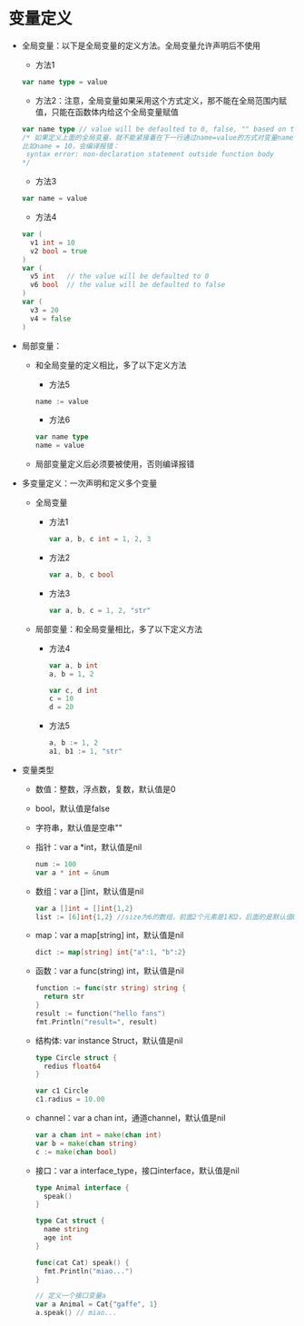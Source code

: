 # 变量定义
* 全局变量：以下是全局变量的定义方法。全局变量允许声明后不使用
  * 方法1
  ```go 
  var name type = value
  ```
  * 方法2：注意，全局变量如果采用这个方式定义，那不能在全局范围内赋值，只能在函数体内给这个全局变量赋值
  ```go
  var name type // value will be defaulted to 0, false, "" based on the type
  /* 如果定义上面的全局变量，就不能紧接着在下一行通过name=value的方式对变量name做赋值，
  比如name = 10，会编译报错：
   syntax error: non-declaration statement outside function body
  */
  ```
  * 方法3
  ```go
  var name = value 
  ```
  * 方法4
  ```go
  var (
  	v1 int = 10
  	v2 bool = true
  )
  var (
  	v5 int   // the value will be defaulted to 0
  	v6 bool  // the value will be defaulted to false
  )
  var (
  	v3 = 20
  	v4 = false
  )
  ```
  
* 局部变量：
  * 和全局变量的定义相比，多了以下定义方法
    * 方法5
    ```go
    name := value
    ```
    * 方法6
  	```go
  	var name type
  	name = value
  	```
  	
  * 局部变量定义后必须要被使用，否则编译报错
  
* 多变量定义：一次声明和定义多个变量

  * 全局变量

    * 方法1

      ```go
      var a, b, c int = 1, 2, 3
      ```

    * 方法2

      ```go
      var a, b, c bool
      ```

    * 方法3

      ```go
      var a, b, c = 1, 2, "str"
      ```

  * 局部变量：和全局变量相比，多了以下定义方法

    * 方法4

      ```go
      var a, b int
      a, b = 1, 2
      
      var c, d int
      c = 10
      d = 20
      ```

    * 方法5

      ```go
      a, b := 1, 2
      a1, b1 := 1, "str"
      ```

* 变量类型

  * 数值：整数，浮点数，复数，默认值是0

  * bool，默认值是false

  * 字符串，默认值是空串""

  * 指针：var a *int，默认值是nil

    ```go
    num := 100
    var a * int = &num
    ```

  * 数组：var a []int，默认值是nil

    ```go
    var a []int = []int{1,2}
    list := [6]int{1,2} //size为6的数组，前面2个元素是1和2，后面的是默认值0
    ```

  * map：var a map[string] int，默认值是nil

    ```go
    dict := map[string] int{"a":1, "b":2}
    ```

  * 函数：var a func(string) int，默认值是nil

    ```go
    function := func(str string) string {
      return str
    }
    result := function("hello fans")
    fmt.Println("result=", result)
    ```

  * 结构体:  var instance Struct，默认值是nil

    ```go
    type Circle struct {
      redius float64
    }
    
    var c1 Circle
    c1.radius = 10.00
    ```

  * channel：var a chan int，通道channel，默认值是nil

    ```go
    var a chan int = make(chan int)
    var b = make(chan string)
    c := make(chan bool)
    ```
  
    
  
  * 接口：var a interface_type，接口interface，默认值是nil
  
    ```go
    type Animal interface {
      speak()
    }
    
    type Cat struct {
      name string
      age int
    }
    
    func(cat Cat) speak() {
      fmt.Println("miao...")
    }
    
    // 定义一个接口变量a
    var a Animal = Cat{"gaffe", 1}
    a.speak() // miao...
    ```
  
    

